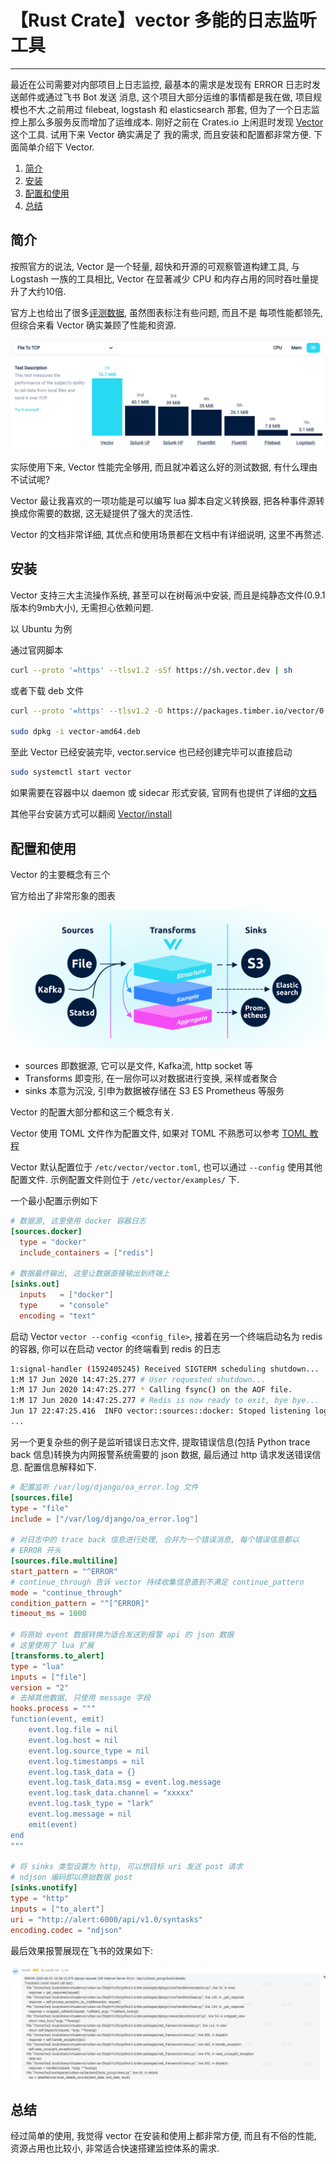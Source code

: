 # 【Rust Crate】vector 多能的日志监听工具

---

最近在公司需要对内部项目上日志监控, 最基本的需求是发现有 ERROR 日志时发送邮件或通过飞书 Bot 发送
消息, 这个项目大部分运维的事情都是我在做, 项目规模也不大.之前用过 filebeat, logstash 和 elasticsearch 那套,
但为了一个日志监控上那么多服务反而增加了运维成本.
刚好之前在 Crates.io 上闲逛时发现 [Vector](https://vector.dev/) 这个工具. 试用下来 Vector 确实满足了
我的需求, 而且安装和配置都非常方便. 下面简单介绍下 Vector.

1. [简介](#简介)
2. [安装](#安装)
3. [配置和使用](#配置和使用)
4. [总结](#总结)

## 简介

按照官方的说法, Vector 是一个轻量, 超快和开源的可观察管道构建工具, 与 Logstash 一族的工具相比,
Vector 在显著减少 CPU 和内存占用的同时吞吐量提升了大约10倍.

官方上也给出了很多[评测数据](https://vector.dev/#performance), 虽然图表标注有些问题, 而且不是
每项性能都领先, 但综合来看 Vector 确实兼顾了性能和资源.

![vector IO测试](../assets/2020_06_25/vector-perform.png)

实际使用下来, Vector 性能完全够用, 而且就冲着这么好的测试数据, 有什么理由不试试呢?

Vector 最让我喜欢的一项功能是可以编写 lua 脚本自定义转换器, 把各种事件源转换成你需要的数据, 这无疑提供了强大的灵活性.

Vector 的文档非常详细, 其优点和使用场景都在文档中有详细说明, 这里不再赘述.

## 安装

Vector 支持三大主流操作系统, 甚至可以在树莓派中安装, 而且是纯静态文件(0.9.1版本约9mb大小), 无需担心依赖问题.

以 Ubuntu 为例

通过官网脚本

```bash
curl --proto '=https' --tlsv1.2 -sSf https://sh.vector.dev | sh
```

或者下载 deb 文件

```bash
curl --proto '=https' --tlsv1.2 -O https://packages.timber.io/vector/0.9.1/vector-amd64.deb

sudo dpkg -i vector-amd64.deb
```

至此 Vector 已经安装完毕, vector.service 也已经创建完毕可以直接启动

```bash
sudo systemctl start vector
```

如果需要在容器中以 daemon 或 sidecar 形式安装, 官网有也提供了详细的[文档](https://vector.dev/docs/setup/installation/platforms/docker/)

其他平台安装方式可以翻阅 [Vector/install](https://vector.dev/docs/setup/installation/)

## 配置和使用

Vector 的主要概念有三个

官方给出了非常形象的图表

![Vector 概念](../assets/2020_06_25/vector-concept.png)

- sources 即数据源, 它可以是文件, Kafka流, http socket 等
- Transforms 即变形, 在一层你可以对数据进行变换, 采样或者聚合
- sinks 本意为沉没, 引申为数据被存储在 S3 ES Prometheus 等服务

Vector 的配置大部分都和这三个概念有关.

Vector 使用 TOML 文件作为配置文件, 如果对 TOML 不熟悉可以参考 [TOML 教程](https://zhuanlan.zhihu.com/p/50412485)

Vector 默认配置位于 `/etc/vector/vector.toml`, 也可以通过 `--config` 使用其他配置文件. 示例配置文件则位于 `/etc/vector/examples/` 下.

一个最小配置示例如下

```toml
# 数据源, 这里使用 docker 容器日志
[sources.docker]
  type = "docker"
  include_containers = ["redis"]

# 数据最终输出, 这里让数据直接输出到终端上
[sinks.out]
  inputs   = ["docker"]
  type     = "console"
  encoding = "text"
```

启动 Vector `vector --config <config_file>`, 接着在另一个终端启动名为 redis 的容器, 你可以在启动 vector 的终端看到 redis 的日志

```bash
1:signal-handler (1592405245) Received SIGTERM scheduling shutdown...
1:M 17 Jun 2020 14:47:25.277 # User requested shutdown...
1:M 17 Jun 2020 14:47:25.277 * Calling fsync() on the AOF file.
1:M 17 Jun 2020 14:47:25.277 # Redis is now ready to exit, bye bye...
Jun 17 22:47:25.416  INFO vector::sources::docker: Stoped listening logs on docker container
...
```

另一个更复杂些的例子是监听错误日志文件, 提取错误信息(包括 Python trace back 信息)转换为内网报警系统需要的 json 数据, 最后通过 http 请求发送错误信息. 配置信息解释如下.

```toml
# 配置监听 /var/log/django/oa_error.log 文件
[sources.file]
type = "file"
include = ["/var/log/django/oa_error.log"]

# 对日志中的 trace back 信息进行处理, 合并为一个错误消息, 每个错误信息都以
# ERROR 开头
[sources.file.multiline]
start_pattern = "^ERROR"
# continue_through 告诉 vector 持续收集信息直到不满足 continue_pattern
mode = "continue_through"
condition_pattern = "^[^ERROR]"
timeout_ms = 1000

# 将原始 event 数据转换为适合发送到报警 api 的 json 数据
# 这里使用了 lua 扩展
[transforms.to_alert]
type = "lua"
inputs = ["file"]
version = "2"
# 去掉其他数据, 只使用 message 字段
hooks.process = """
function(event, emit)
    event.log.file = nil
    event.log.host = nil
    event.log.source_type = nil
    event.log.timestamps = nil
    event.log.task_data = {}
    event.log.task_data.msg = event.log.message
    event.log.task_data.channel = "xxxxx"
    event.log.task_type = "lark"
    event.log.message = nil
    emit(event)
end
"""

# 将 sinks 类型设置为 http, 可以想目标 uri 发送 post 请求
# ndjson 编码即以原始数据 post
[sinks.unotify]
type = "http"
inputs = ["to_alert"]
uri = "http://alert:6000/api/v1.0/syntasks"
encoding.codec = "ndjson"
```

最后效果报警展现在飞书的效果如下:

![效果](../assets/2020_06_25/lark_alert.png)

## 总结

经过简单的使用, 我觉得 vector 在安装和使用上都非常方便, 而且有不俗的性能, 资源占用也比较小, 非常适合快速搭建监控体系的需求.